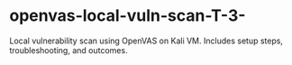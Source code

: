 # openvas-local-vuln-scan-T-3-
Local vulnerability scan using OpenVAS on Kali VM. Includes setup steps, troubleshooting, and outcomes.
